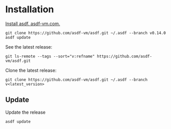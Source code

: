 # Installation

[Install asdf. asdf-vm.com.](https://asdf-vm.com/guide/getting-started.html#_3-install-asdf)


```shell
git clone https://github.com/asdf-vm/asdf.git ~/.asdf --branch v0.14.0
asdf update
```

See the latest release:

```shell
git ls-remote --tags --sort="v:refname" https://github.com/asdf-vm/asdf.git
```

Clone the latest release:

```shell
git clone https://github.com/asdf-vm/asdf.git ~/.asdf --branch v<latest_version>
```

## Update

Update the release

```shell
asdf update
```
